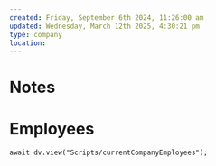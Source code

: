 ```yaml
---
created: Friday, September 6th 2024, 11:26:00 am
updated: Wednesday, March 12th 2025, 4:30:21 pm
type: company
location:
---
```

# Notes

# Employees

```dataviewjs
await dv.view("Scripts/currentCompanyEmployees");
```
